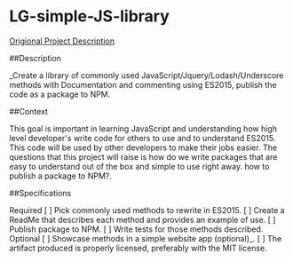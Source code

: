 # LG-simple-JS-library
[Origional Project Description](http://github.com/GuildCrafts/web-development-js/issues/37)


##Description

_Create a library of commonly used JavaScript/Jquery/Lodash/Underscore methods with Documentation and commenting using ES2015, publish the code as a package to NPM.


##Context

This goal is important in learning JavaScript and understanding how high level developer's write code for others to use and to understand ES2015. This code will be used by other developers to make their jobs easier. The questions that this project will raise is how do we write packages that are easy to understand out of the box and simple to use right away. how to publish a package to NPM?.


##Specifications


Required
[ ] Pick commonly used methods to rewrite in ES2015.
[ ] Create a ReadMe that describes each method and provides an example of use.
[ ] Publish package to NPM.
[ ] Write tests for those methods described.
Optional
[ ] Showcase methods in a simple website app (optional)_.
[ ] The artifact produced is properly licensed, preferably with the MIT license.
